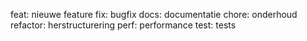 feat: nieuwe feature
fix: bugfix
docs: documentatie
chore: onderhoud
refactor: herstructurering
perf: performance
test: tests
